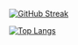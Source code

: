[![GitHub Streak](https://streak-stats.demolab.com/?user=saleheenshafiq9)](https://git.io/streak-stats)

[![Top Langs](https://github-readme-stats.vercel.app/api/top-langs/?username=saleheenshafiq9)](https://github.com/anuraghazra/github-readme-stats)

